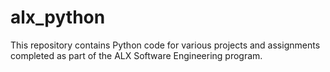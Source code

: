 # alx_python
This repository contains Python code for various projects and assignments completed as part of the ALX Software Engineering program.
